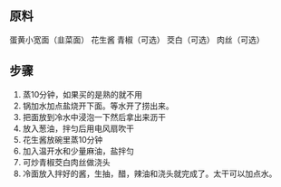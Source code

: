 ## 原料

蛋黄小宽面（韭菜面）
花生酱
青椒（可选）
茭白（可选）
肉丝（可选）

## 步骤

1. 蒸10分钟，如果买的是熟的就不用
2. 锅加水加点盐烧开下面。等水开了捞出来。
3. 把面放到冷水中浸泡一下然后拿出来沥干
4. 放入葱油，拌匀后用电风扇吹干
5. 花生酱放碗里蒸10分钟
6. 加入温开水和少量麻油，盐拌匀
7. 可炒青椒茭白肉丝做浇头
8. 冷面放入拌好的酱，生抽，醋，辣油和浇头就完成了。太干可以加点水。